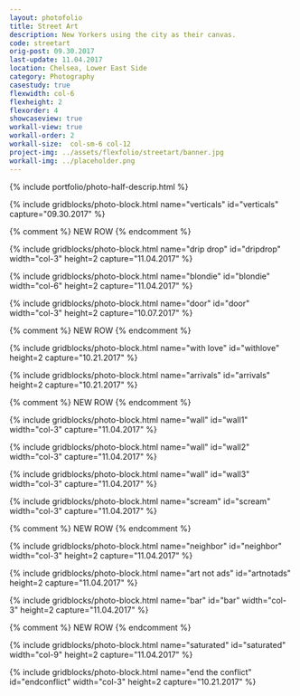```yaml
---
layout: photofolio
title: Street Art
description: New Yorkers using the city as their canvas.
code: streetart
orig-post: 09.30.2017
last-update: 11.04.2017
location: Chelsea, Lower East Side
category: Photography
casestudy: true
flexwidth: col-6
flexheight: 2
flexorder: 4
showcaseview: true
workall-view: true
workall-order: 2
workall-size:  col-sm-6 col-12
project-img: ../assets/flexfolio/streetart/banner.jpg
workall-img: ../placeholder.png
---
```


{% include portfolio/photo-half-descrip.html %}

{% include gridblocks/photo-block.html
    name="verticals"
    id="verticals"
    capture="09.30.2017" %}

{% comment %} NEW ROW {% endcomment %}

{% include gridblocks/photo-block.html
    name="drip drop"
    id="dripdrop"
    width="col-3"
    height=2
    capture="11.04.2017" %}

{% include gridblocks/photo-block.html
    name="blondie"
    id="blondie"
    width="col-6"
    height=2
    capture="11.04.2017" %}

{% include gridblocks/photo-block.html
    name="door"
    id="door"
    width="col-3"
    height=2
    capture="10.07.2017" %}

{% comment %} NEW ROW {% endcomment %}

{% include gridblocks/photo-block.html
    name="with love"
    id="withlove"
    height=2
    capture="10.21.2017" %}

{% include gridblocks/photo-block.html
    name="arrivals"
    id="arrivals"
    height=2
    capture="10.21.2017" %}

{% comment %} NEW ROW {% endcomment %}

{% include gridblocks/photo-block.html
    name="wall"
    id="wall1"
    width="col-3"
    capture="11.04.2017" %}

{% include gridblocks/photo-block.html
    name="wall"
    id="wall2"
    width="col-3"
    capture="11.04.2017" %}

{% include gridblocks/photo-block.html
    name="wall"
    id="wall3"
    width="col-3"
    capture="11.04.2017" %}

{% include gridblocks/photo-block.html
    name="scream"
    id="scream"
    width="col-3"
    capture="11.04.2017" %}

{% comment %} NEW ROW {% endcomment %}

{% include gridblocks/photo-block.html
    name="neighbor"
    id="neighbor"
    width="col-3"
    height=2
    capture="11.04.2017" %}

{% include gridblocks/photo-block.html
    name="art not ads"
    id="artnotads"
    height=2
    capture="11.04.2017" %}

{% include gridblocks/photo-block.html
    name="bar"
    id="bar"
    width="col-3"
    height=2
    capture="11.04.2017" %}

{% comment %} NEW ROW {% endcomment %}

{% include gridblocks/photo-block.html
    name="saturated"
    id="saturated"
    width="col-9"
    height=2
    capture="11.04.2017" %}

{% include gridblocks/photo-block.html
    name="end the conflict"
    id="endconflict"
    width="col-3"
    height=2
    capture="10.21.2017" %}